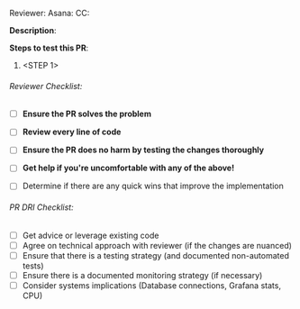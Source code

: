 <!--
Note: This checklist is a reminder of our shared engineering expectations. Feel free to change it, though reviewer and all items in bold are required.
-->

Reviewer:
Asana:
CC:

**Description**:


**Steps to test this PR**:
1. <STEP 1>


###### Reviewer Checklist:
- [ ] **Ensure the PR solves the problem**
- [ ] **Review every line of code**
- [ ] **Ensure the PR does no harm by testing the changes thoroughly**
- [ ] **Get help if you're uncomfortable with any of the above!**
- [ ] Determine if there are any quick wins that improve the implementation


###### PR DRI Checklist:
- [ ] Get advice or leverage existing code
- [ ] Agree on technical approach with reviewer (if the changes are nuanced)
- [ ] Ensure that there is a testing strategy (and documented non-automated tests)
- [ ] Ensure there is a documented monitoring strategy (if necessary)
- [ ] Consider systems implications (Database connections, Grafana stats, CPU)